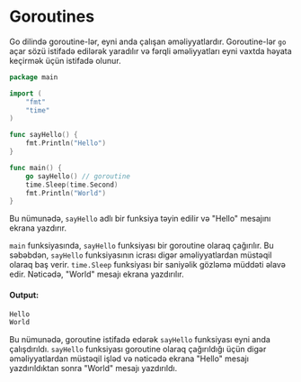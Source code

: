 # Goroutines

Go dilində goroutine-lər, eyni anda çalışan əməliyyatlardır. Goroutine-lər `go` açar sözü istifadə edilərək yaradılır və fərqli əməliyyatları eyni vaxtda həyata keçirmək üçün istifadə olunur.

```go
package main

import (
	"fmt"
	"time"
)

func sayHello() {
	fmt.Println("Hello")
}

func main() {
	go sayHello() // goroutine
	time.Sleep(time.Second)
	fmt.Println("World")
}
```

Bu nümunədə, `sayHello` adlı bir funksiya təyin edilir və "Hello" mesajını ekrana yazdırır.

`main` funksiyasında, `sayHello` funksiyası bir goroutine olaraq çağırılır. Bu səbəbdən, `sayHello` funksiyasının icrası digər əməliyyatlardan müstəqil olaraq baş verir. `time.Sleep` funksiyası bir saniyəlik gözləmə müddəti əlavə edir. Nəticədə, "World" mesajı ekrana yazdırılır.

#### Output:

```go
Hello
World
```

Bu nümunədə, goroutine istifadə edərək `sayHello` funksiyası eyni anda çalışdırıldı. `sayHello` funksiyası goroutine olaraq çağırıldığı üçün digər əməliyyatlardan müstəqil işləd və nəticədə ekrana "Hello" mesajı yazdırıldıktan sonra "World" mesajı yazdırıldı.
